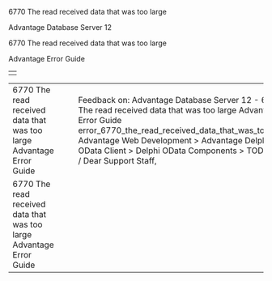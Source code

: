 6770 The read received data that was too large




Advantage Database Server 12  

6770 The read received data that was too large

Advantage Error Guide

|  |
| --- |
|  |

|  |  |  |  |  |
| --- | --- | --- | --- | --- |
| 6770 The read received data that was too large  Advantage Error Guide |  |  | Feedback on: Advantage Database Server 12 - 6770 The read received data that was too large Advantage Error Guide error\_6770\_the\_read\_received\_data\_that\_was\_too\_large Advantage Web Development > Advantage Delphi OData Client > Delphi OData Components > TODataSet / Dear Support Staff, |  |
| 6770 The read received data that was too large  Advantage Error Guide |  |  |  |  |